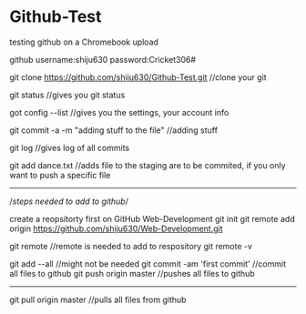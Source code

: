 # Github-Test
testing github on a Chromebook upload

github username:shiju630
password:Cricket306#

git clone https://github.com/shiju630/Github-Test.git //clone your git

git status //gives you git status


got config --list //gives you the settings, your account info

git commit -a -m "adding stuff to the file" //adding stuff

git log //gives log of all commits

git add dance.txt //adds file to the staging are to be commited, if you only want to push a specific file

----------------------------------------------------------

/*steps needed to add to github*/

create a reopsitorty first on GitHub Web-Development
git init
git remote add origin https://github.com/shiju630/Web-Development.git

git remote //remote is needed to add to respository
git remote -v

git add --all //might not be needed
git commit -am 'first commit' //commit all files to github
git push origin master //pushes all files to github

-----------------------------------------------------------


git pull origin master //pulls all files from github
